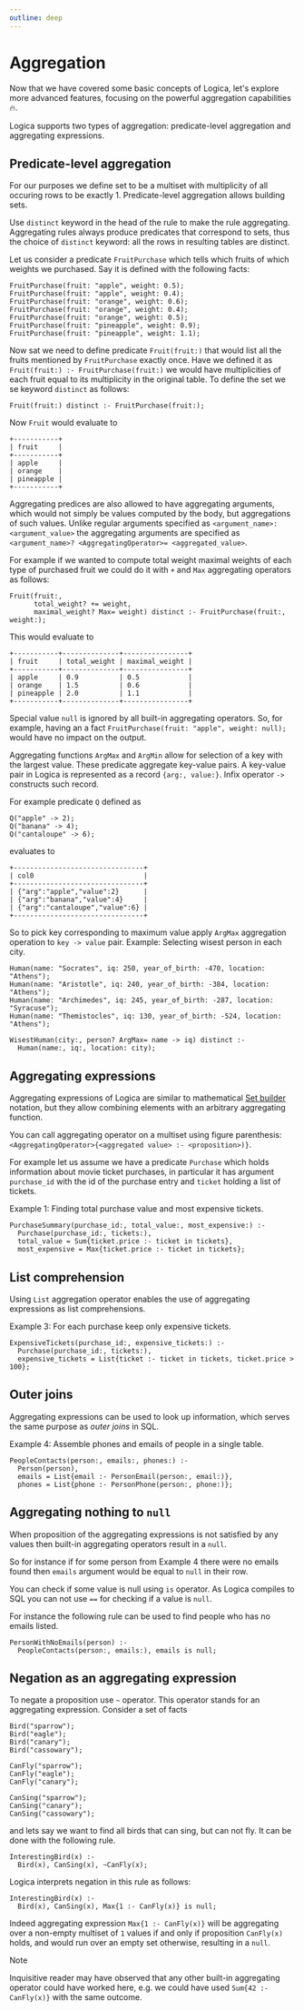 ```yaml
---
outline: deep
---
```

# Aggregation

Now that we have covered some basic concepts of Logica, let's explore more advanced features, focusing on the powerful aggregation capabilities🔥.

Logica supports two types of aggregation: predicate-level aggregation and aggregating expressions.

## Predicate-level aggregation

For our purposes we define set to be a multiset with multiplicity of all
occuring rows to be exactly 1. Predicate-level aggregation allows building sets.

Use `distinct` keyword in the head of the rule to make the rule aggregating.
Aggregating rules always produce predicates that correspond to sets, thus the
choice of `distinct` keyword: all the rows in resulting tables are distinct.

Let us consider a predicate `FruitPurchase` which tells which fruits of which weights
we purchased. Say it is defined with the following facts:

```
FruitPurchase(fruit: "apple", weight: 0.5);
FruitPurchase(fruit: "apple", weight: 0.4);
FruitPurchase(fruit: "orange", weight: 0.6);
FruitPurchase(fruit: "orange", weight: 0.4);
FruitPurchase(fruit: "orange", weight: 0.5);
FruitPurchase(fruit: "pineapple", weight: 0.9);
FruitPurchase(fruit: "pineapple", weight: 1.1);
```

Now sat we need to define predicate `Fruit(fruit:)` that would list all the fruits mentioned
by `FruitPurchase` exactly once. Have we defined it as `Fruit(fruit:) :- FruitPurchase(fruit:)`
we would have multiplicities of each fruit equal to its multiplicity in the original table.
To define the set we se keyword `distinct` as follows:

```
Fruit(fruit:) distinct :- FruitPurchase(fruit:);
```

Now `Fruit` would evaluate to

```
+-----------+
| fruit     |
+-----------+
| apple     |
| orange    |
| pineapple |
+-----------+
```

Aggregating predices are also allowed to have aggregating arguments, which would not simply
be values computed by the body, but aggregations of such values. Unlike regular arguments specified as `<argument_name>: <argument_value>` the aggregating arguments are specified
as `<argument_name>? <AggregatingOperator>= <aggregated_value>`.

For example if we wanted to compute total weight maximal weights of each type of purchased fruit we could do it with `+` and `Max` aggregating operators as follows:

```
Fruit(fruit:,
      total_weight? += weight,
      maximal_weight? Max= weight) distinct :- FruitPurchase(fruit:, weight:);
```

This would evaluate to

```
+-----------+--------------+----------------+
| fruit     | total_weight | maximal_weight |
+-----------+--------------+----------------+
| apple     | 0.9          | 0.5            |
| orange    | 1.5          | 0.6            |
| pineapple | 2.0          | 1.1            |
+-----------+--------------+----------------+
```

Special value `null` is ignored by all built-in aggregating operators. So, for example, having an a fact
`FruitPurchase(fruit: "apple", weight: null);` would have no impact on the output.

Aggregating functions `ArgMax` and `ArgMin` allow for selection of a key with the largest value.
These predicate aggregate key-value pairs. A key-value pair in Logica is represented as a
record `{arg:, value:}`. Infix operator `->` constructs such record.

For example predicate `Q` defined as
```
Q("apple" -> 2);
Q("banana" -> 4);
Q("cantaloupe" -> 6);
```

evaluates to

```
+--------------------------------+
| col0                           |
+--------------------------------+
| {"arg":"apple","value":2}      |
| {"arg":"banana","value":4}     |
| {"arg":"cantaloupe","value":6} |
+--------------------------------+
```

So to pick key corresponding to maximum value apply `ArgMax` aggregation operation to `key -> value` pair.
Example: Selecting wisest person in each city.

```
Human(name: "Socrates", iq: 250, year_of_birth: -470, location: "Athens");
Human(name: "Aristotle", iq: 240, year_of_birth: -384, location: "Athens");
Human(name: "Archimedes", iq: 245, year_of_birth: -287, location: "Syracuse");
Human(name: "Themistocles", iq: 130, year_of_birth: -524, location: "Athens");

WisestHuman(city:, person? ArgMax= name -> iq) distinct :-
  Human(name:, iq:, location: city);
```

## Aggregating expressions

Aggregating expressions of Logica are similar to mathematical 
[Set builder](https://en.wikipedia.org/wiki/Set-builder_notation#Sets_defined_by_a_predicate) notation,
but they allow combining elements with an arbitrary aggregating function.

You can call aggregating operator on a multiset using figure parenthesis:
` <AggregatingOperator>{<aggregated value> :- <proposition>)}`.

For example let us assume we have a predicate `Purchase` which holds information about movie ticket purchases, in particular it has
argument `purchase_id` with the id of the purchase entry and `ticket` holding a list of tickets.

Example 1: Finding total purchase value and most expensive tickets.

```
PurchaseSummary(purchase_id:, total_value:, most_expensive:) :-
  Purchase(purchase_id:, tickets:),
  total_value = Sum{ticket.price :- ticket in tickets},
  most_expensive = Max{ticket.price :- ticket in tickets};
```

## List comprehension

Using `List` aggregation operator enables the use of aggregating expressions as list comprehensions.

Example 3: For each purchase keep only expensive tickets.

```
ExpensiveTickets(purchase_id:, expensive_tickets:) :-
  Purchase(purchase_id:, tickets:),
  expensive_tickets = List{ticket :- ticket in tickets, ticket.price > 100};

```

## Outer joins

Aggregating expressions can be used to look up information, which serves the same purpose as _outer joins_ in SQL.

Example 4: Assemble phones and emails of people in a single table.

```
PeopleContacts(person:, emails:, phones:) :-
  Person(person),
  emails = List{email :- PersonEmail(person:, email:)},
  phones = List{phone :- PersonPhone(person:, phone:)};
```

## Aggregating nothing to `null`

When proposition of the aggregating expressions is not satisfied by any values then
built-in aggregating operators result in a `null`.

So for instance if for some person from Example 4 there were no emails found then
`emails` argument would be equal to `null` in their row.

You can check if some value is null using `is` operator. As Logica compiles to SQL you can
not use `==` for checking if a value is `null`.

For instance the following rule can be used to find people who has no emails listed.

```
PersonWithNoEmails(person) :-
  PeopleContacts(person:, emails:), emails is null;
```

## Negation as an aggregating expression

To negate a proposition use `~` operator. This operator stands for an aggregating expression.
Consider a set of facts

```
Bird("sparrow");
Bird("eagle");
Bird("canary");
Bird("cassowary");

CanFly("sparrow");
CanFly("eagle");
CanFly("canary");

CanSing("sparrow");
CanSing("canary");
CanSing("cassowary");
```

and lets say we want to find all birds that can sing, but can not fly. It can be done
with the following rule.

```
InterestingBird(x) :-
  Bird(x), CanSing(x), ~CanFly(x);
```

Logica interprets negation in this rule as follows:

```
InterestingBird(x) :-
  Bird(x), CanSing(x), Max{1 :- CanFly(x)} is null;
```

Indeed aggregating expression `Max{1 :- CanFly(x)}` will be aggregating over a non-empty
multiset of `1` values if and only if proposition `CanFly(x)` holds, and would run over an empty
set otherwise, resulting in a `null`. 

> [!NOTE]
> Inquisitive reader may have observed that any other built-in
> aggregating operator could have worked here, e.g. we could have used `Sum{42 :- CanFly(x)}`
> with the same outcome.